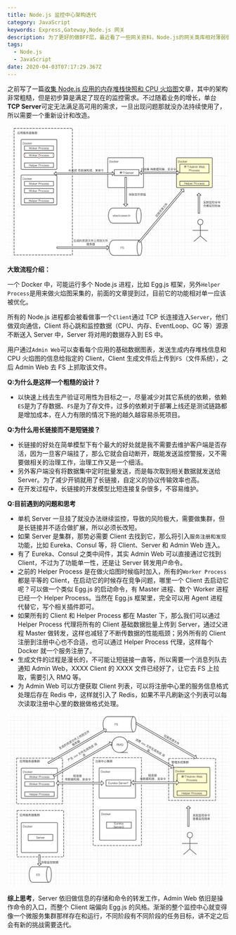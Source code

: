 ```yaml
---
title: Node.js 监控中心架构迭代
category: JavaScript
keywords: Express,Gateway,Node.js 网关
description: 为了更好的做BFF层，最近看了一些网关资料，Node.js的网关类库相对薄弱很多。Express Gateway，背靠强大的Express社区，很多现成的中间件可以运用其中，省去了不少开发成本和风险。
tags:
  - Node.js
  - JavaScript
date: 2020-04-03T07:17:29.367Z
---
```


之前写了一篇[收集 Node.js 应用的内存堆栈快照和 CPU 火焰图](https://miser.github.io/2020/02/21/node-perf-heapdump-flame-graph/)文章，其中的架构非常粗糙，但是初步算是满足了现在的监控需求。不过随着业务的增长，单台**TCP Server**可定无法满足高可用的需求，一旦出现问题那就没办法持续使用了，所以需要一个重新设计和改造。

<!-- more -->

![粗糙的1.0版本](/images/monitor-hub/image-20200403185942130.png)

**大致流程介绍：**

一个 Docker 中，可能运行多个 Node.js 进程，比如 Egg.js 框架，另外`Helper Process`是用来做火焰图采集的，前面的文章提到过，目前它的功能相对单一应该被优化。

所有的 Node.js 进程都会被看做事一个`Client`通过 TCP 长连接连入`Server`，他们做双向通信，Client 将心跳和监控数据（CPU、内存、EventLoop、GC 等）源源不断送入 Server 中，Server 将对用的数据存入到 ES 中。

用户通过`Admin Web`可以查看每个应用的基础数据图表，发送生成内存堆栈信息和 CPU 火焰图的信息给指定的 Client，Client 生成文件后上传到`FS`（文件系统），之后 Admin Web 去 FS 上抓取该文件。

**Q:为什么是这样一个粗糙的设计？**

- 以快速上线去生产验证可用性为目标之一，尽量减少对其它系统的依赖，依赖`ES`是为了存数据、`FS`是为了存文件，过多的依赖对于部署上线还是测试链路都是增加成本，在人力有限的情况下拖的越久越容易杀死项目。

**Q:为什么用长链接而不是短链接？**

- 长链接的好处在简单模型下有个最大的好处就是我不需要去维护客户端是否存活，因为一旦客户端挂了，那么它就会自动断开，既能发送监控警报，又不需要做相关的治理工作，治理工作又是一个细活。
- 另外客户端没有将数据集中定时批量发送，而是每次取到相关数据就发送给 Server。为了减少开销就用了长链接，自定义的协议传输效率也高。
- 在开发过程中，长链接的开发模型比短连接复杂很多，不容易维护。

**Q:目前遇到的问题和思考**

- 单机 Server 一旦挂了就没办法继续监控，导致的风险极大，需要做集群，但是长链接并不适合做扩展，所以必须长改短。
- 如果 Server 是集群，那势必需要 Client 去找到它，那么将引入`服务注册和发现`功能，比如 Eureka、Consul 等，将 Client、Server 和 Admin Web 连入。
- 有了 Eureka、Consul 之类中间件，其实 Admin Web 可以直接通过它找到 Client，不过为了功能单一性，还是让 Server 转发用户命令。
- 之前的 Helper Process 是在做火焰图时候临时加入，所有的`Worker Process`都是平等的 Client，在启动它的时候存在竞争问题，哪里一个 Client 去启动它呢？可以做一个类似 Egg.js 的启动命令，有 Master 进程、数个 Worker 进程已经一个 Helper Process。当然在 Egg.js 框架里，完全可以用 Agent 进程代替它，写个相关插件即可。
- 如果所有的 Client 和 Helper Process 都在 Master 下，那么我们可以通过 Helper Process 代理将所有的 Client 基础数据批量上传到 Server，通过父进程 Master 做转发，这样也减轻了不断传数据的性能瓶颈；另外所有的 Client 注册到注册中心也不合适，也可以通过 Helper Process 代理，这样每个 Docker 就一个服务注册了。
- 生成文件的过程是漫长的，不可能让短链接一直等，所以需要一个消息列队去通知 Admin Web，XXXX Client 的 XXXX 文件已经好了，让它去 FS 上拉取，需要引入 RMQ 等。
- 为 Admin Web 可以方便获取 Client 列表，可以将注册中心里的服务信息格式处理后存在 Redis 中，这样就引入了 Redis，如果不平凡刷新这个列表可以每次读取注册中心里的数据做格式处理。

![迭代2.0版本](/images/monitor-hub/image-20200403210837664.png)

**综上思考**，Server 依旧做信息的存储和命令的转发工作，Admin Web 依旧是操作命令的入口，而整个 Client 端偏向 Egg.js 的风格。渐渐的整个监控中心就变得像一个微服务集群那样存在和运行，不同阶段有不同阶段的任务目标，讲不定之后会有新的挑战需要迭代。
